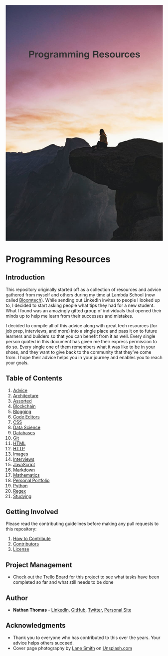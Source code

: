 <div align="center">
    <img alt="Programming Resources Hero Image" src="./images/hero-image.jpg">
</div>

# Programming Resources

## Introduction

This repository originally started off as a collection of resources and advice gathered from myself and others during my time at Lambda School (now called [Bloomtech](https://www.bloomtech.com/)). While sending out LinkedIn invites to people I looked up to, I decided to start asking people what tips they had for a new student. What I found was an amazingly gifted group of individuals that opened their minds up to help me learn from their successes and mistakes.

I decided to compile all of this advice along with great tech resources (for job prep, interviews, and more) into a single place and pass it on to future learners and builders so that you can benefit from it as well. Every single person quoted in this document has given me their express permission to do so. Every single one of them remembers what it was like to be in your shoes, and they want to give back to the community that they’ve come from. I hope their advice helps you in your journey and enables you to reach your goals.

## Table of Contents

1. [Advice](./advice/advice.md)
2. [Architecture](./resources/architecture.md)
3. [Assorted](./resources/assorted.md)
4. [Blockchain](./resources/blockchain.md)
5. [Blogging](./resources/blogging.md)
6. [Code Editors](./resources/code-editors.md)
7. [CSS](./resources/css.md)
8. [Data Science](./resources/data-science.md)
9. [Databases](./resources/databases.md)
10. [Git](./resources/git.md)
11. [HTML](./resources/html.md)
12. [HTTP](./resources/http.md)
13. [Images](./resources/images.md)
14. [Interviews](./resources/interviews.md)
15. [JavaScript](./resources/javascript.md)
16. [Markdown](./resources/markdown.md)
17. [Mathematics](./resources/mathematics.md)
18. [Personal Portfolio](./resources/personal-portfolio.md)
19. [Python](./resources/python.md)
20. [Regex](./resources/regex.md)
21. [Studying](./resources/studying.md)

## Getting Involved

Please read the contributing guidelines before making any pull requests to this repository:

1. [How to Contribute](CONTRIBUTING.md)
2. [Contributors](CONTRIBUTORS.md)
3. [License](LICENSE)

## Project Management

- Check out the [Trello Board](https://trello.com/b/uxsSSTUE/programming-resources-repository) for this project to see what tasks have been completed so far and what still needs to be done

## Author

- **Nathan Thomas** - [LinkedIn](https://www.linkedin.com/in/nathan-thomas-644b3339/), [GitHub](https://github.com/nwthomas), [Twitter](https://twitter.com/nwthomas_), [Personal Site](https://www.nathanthomas.dev/)

## Acknowledgments

- Thank you to everyone who has contributed to this over the years. Your advice helps others succeed.
- Cover page photography by [Lane Smith](https://unsplash.com/@lanesmith) on [Unsplash.com](https://unsplash.com/)
